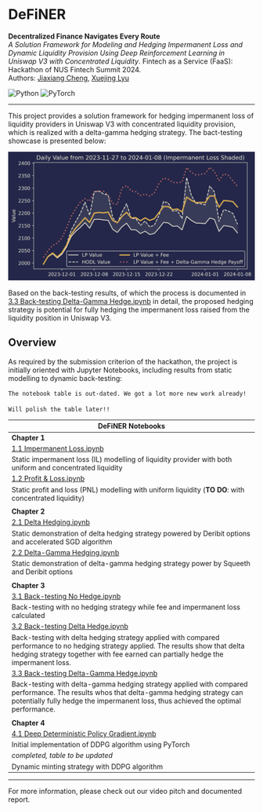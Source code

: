 # DeFiNER
**Decentralized Finance Navigates Every Route**    
*A Solution Framework for Modeling and Hedging Impermanent Loss and
Dynamic Liquidity Provision Using Deep Reinforcement Learning
in Uniswap V3 with Concentrated Liquidity*. Fintech as a Service (FaaS): Hackathon of NUS Fintech Summit 2024.     
Authors: 
[Jiaxiang Cheng](https://www.linkedin.com/in/jiaxiang-cheng/),
[Xuejing Lyu](https://www.linkedin.com/in/xuejing-lyu-752297178/)

<img alt="Python" src="https://img.shields.io/badge/python-%2314354C.svg?style=for-the-badge&logo=python&logoColor=white"/> <img alt="PyTorch" src="https://img.shields.io/badge/PyTorch-%23EE4C2C.svg?style=for-the-badge&logo=PyTorch&logoColor=white" />

-----

This project provides a solution framework for hedging impermanent loss of liquidity
providers in Uniswap V3 with concentrated liquidity provision, which is realized
with a delta-gamma hedging strategy. The bact-testing showcase is presented below:

![showcase](img/viz_back-testing.png)

[//]: # (![showcase]&#40;img/back-testing_delta-gamma.png&#41;)

Based on the back-testing results, 
of which the process is documented in 
[3.3 Back-testing Delta-Gamma Hedge.ipynb](https://github.com/jiaxiang-cheng/definer/blob/main/3.3%20Back-testing%20Delta-Gamma%20Hedge.ipynb) 
in detail,
the proposed hedging strategy is potential for
fully hedging the impermanent loss raised from the liquidity position in Uniswap V3.

## Overview

As required by the submission criterion of the hackathon, the project is initially
oriented with Jupyter Notebooks, including results from static modelling to dynamic back-testing:

```
The notebook table is out-dated. We got a lot more new work already! 

Will polish the table later!!
```

| DeFiNER Notebooks                                                                                                                                                                                                             | 
|-------------------------------------------------------------------------------------------------------------------------------------------------------------------------------------------------------------------------------|
| **Chapter 1**                                                                                                                                                                                                                 | 
| [1.1 Impermanent Loss.ipynb](https://github.com/jiaxiang-cheng/definer/blob/main/1.1%20Impermanent%20Loss.ipynb)                                                                                                              | 
| Static impermanent loss (IL) modelling of liquidity provider with both uniform and concentrated liquidity                                                                                                                     | 
| [1.2 Profit & Loss.ipynb](https://github.com/jiaxiang-cheng/definer/blob/main/1.2%20Profit%20%26%20Loss.ipynb)                                                                                                                | 
| Static profit and loss (PNL) modelling with uniform liquidity (**TO DO**: with concentrated liquidity)                                                                                                                        | 
|                                                                                                                                                                                                                               | 
| **Chapter 2**                                                                                                                                                                                                                 | 
| [2.1 Delta Hedging.ipynb](https://github.com/jiaxiang-cheng/definer/blob/main/2.1%20Delta%20Hedging.ipynb)                                                                                                                    | 
| Static demonstration of delta hedging strategy powered by Deribit options and accelerated SGD algorithm                                                                                                                       | 
| [2.2 Delta-Gamma Hedging.ipynb](https://github.com/jiaxiang-cheng/definer/blob/main/2.2%20Delta-Gamma%20Hedging.ipynb)                                                                                                        | 
| Static demonstration of delta-gamma hedging strategy power by Squeeth and Deribit options                                                                                                                                     | 
|                                                                                                                                                                                                                               | 
| **Chapter 3**                                                                                                                                                                                                                 | 
| [3.1 Back-testing No Hedge.ipynb](https://github.com/jiaxiang-cheng/definer/blob/main/3.1%20Back-testing%20No%20Hedge.ipynb)                                                                                                  | 
| Back-testing with no hedging strategy while fee and impermanent loss calculated                                                                                                                                               | 
| [3.2 Back-testing Delta Hedge.ipynb](https://github.com/jiaxiang-cheng/definer/blob/main/3.2%20Back-testing%20Delta%20Hedge.ipynb)                                                                                            | 
| Back-testing with delta hedging strategy applied with compared performance to no hedging strategy applied. The results show that delta hedging strategy together with fee earned can partially hedge the impermanent loss.    | 
| [3.3 Back-testing Delta-Gamma Hedge.ipynb](https://github.com/jiaxiang-cheng/definer/blob/main/3.3%20Back-testing%20Delta-Gamma%20Hedge.ipynb)                                                                                | 
| Back-testing with delta-gamma hedging strategy applied with compared performance. The results whos that delta-gamma hedging strategy can potentially fully hedge the impermanent loss, thus achieved the optimal performance. | 
|                                                                                                                                                                                                                               | 
| **Chapter 4**                                                                                                                                                                                                                 | 
| [4.1 Deep Deterministic Policy Gradient.ipynb](https://github.com/jiaxiang-cheng/definer/blob/main/4.1%20Deep%20Deterministic%20Policy%20Gradient.ipynb)                                                                      | 
| Initial implementation of DDPG algorithm using PyTorch                                                                                                                                                                        | 
| *completed, table to be updated*                                                                                                                                                                                              | 
| Dynamic minting strategy with DDPG algorithm                                                                                                                                                                                  |

-----

For more information, please check out our video pitch and documented report.

[//]: # (```)

[//]: # (pip install "fastapi[all]")

[//]: # (```)

[//]: # (```)

[//]: # (uvicorn main:app --reload)

[//]: # (```)
[//]: # (http://127.0.0.1:8000    )
[//]: # (http://127.0.0.1:8000/docs)